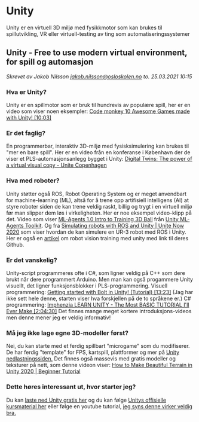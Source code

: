 # Unity
Unity er en virtuell 3D miljø med fysikkmotor som kan brukes til spillutvikling, VR eller virtuell-testing av ting som automatiseringssystemer


## Unity - Free to use modern virtual environment, for spill og automasjon
*Skrevet av Jakob Nilsson <jakob.nilsson@osloskolen.no> to. 25.03.2021 10:15*
### Hva er Unity?
Unity er en spillmotor som er bruk til hundrevis av populære spill, her er en video som viser noen eksempler:
[Code monkey 10 Awesome Games made with Unity! [10:03]](https://www.youtube.com/watch?v=VLcrI4BWMJs)
### Er det faglig?
En programmerbar, interaktiv 3D-miljø med fysisksimulering kan brukes til "mer en bare spill". Her er en video
från en konferanse i København der de viser et PLS-automasjonsanlegg bygget i Unity: [Digital Twins: The power
of a virtual visual copy - Unite Copenhagen](https://youtu.be/j4i14p89h_s?t=687)
### Hva med roboter?
Unity støtter også ROS, Robot Operating System og er meget anvendbart for machine-learning (ML), altså for å
trene opp artifisiell intelligens (AI) at styre roboter siden de kan trene veldig raskt, billig og trygt i en virtuell miljø
før man slipper dem løs i virkeligheten. Her er noe eksempel video-klipp på det. Video som viser [ML-Agents 1.0
Intro to Training 3D Ball](https://www.youtube.com/watch?v=walyiVzFGrk&t=1411s) från [Unity ML-Agents Toolkit](https://github.com/Unity-Technologies/ml-agents/blob/main/docs/Learning-Environment-Examples.md). Og fra [Simulating robots with ROS and Unity | Unite Now
2020](https://youtu.be/6Vj23flmKLs?t=543) som viser hvordan de kan simulere en UR-3 robot med ROS i Unity. Her er også en [artikel](https://blogs.unity3d.com/2021/03/02/teaching-robots-to-see-with-unity/?_ga=2.91394010.1361807875.1616577571-2057518869.1616577571) om robot vision
training med unity med link til deres Github.
### Er det vanskelig?
Unity-script programmeres ofte i C#, som ligner veldig på C++ som dere brukt når dere programmert Arduino.
Men man kan også progammere Unity visuellt, det ligner funksjonsblokker i PLS-programmering.
Visuell programmering: [Getting started with Bolt in Unity! (Tutorial) [13:23]](https://www.youtube.com/watch?v=aQceChK-kC4) (Jag har ikke sett hele denne,
starten viser hva forskjellen på de to språkene er.)
C# programmering: [Imphenzia LEARN UNITY - The Most BASIC TUTORIAL I'll Ever Make [2:04:30]](https://www.youtube.com/watch?v=pwZpJzpE2lQ) Det
finnes mange meget kortere introduksjons-videos men denne mener jeg er veldig informativ!
### Må jeg ikke lage egne 3D-modeller først?
Nei, du kan starte med et ferdig spillbart "microgame" som du modifiserer. De har ferdig "template" for FPS, kartspill,
plattformer og mer på [Unity nedlastningssiden.](https://store.unity.com/download-nuo) Det finnes også massevis med gratis modeller og teksturer
på nett, som denne videon viser: [How to Make Beautiful Terrain in Unity 2020 | Beginner Tutorial](https://www.youtube.com/watch?v=ddy12WHqt-M&list=PLKSI6XgWmHYabaF6cxrFz1RZnpiS1HTFA&index=8)
### Dette høres interessant ut, hvor starter jeg?
Du kan [laste ned Unity gratis her](https://store.unity.com/download-nuo) og du kan følge [Unitys offisielle kursmaterial her](https://learn.unity.com/) eller følge en youtube tutorial,
[jeg syns denne virker veldig bra.](https://www.youtube.com/watch?v=pwZpJzpE2lQ)
